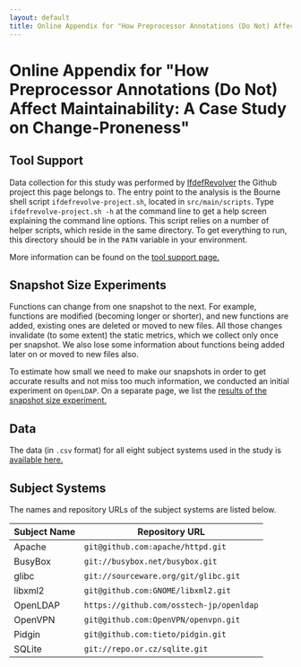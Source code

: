 ```yaml
---
layout: default
title: Online Appendix for "How Preprocessor Annotations (Do Not) Affect Maintainability"
---
```

# Online Appendix for "How Preprocessor Annotations (Do Not) Affect Maintainability: A Case Study on Change-Proneness"
  
## Tool Support

Data collection for this study was performed by
[IfdefRevolver](https://github.com/wfenske/IfdefRevolver/)
the Github project this page belongs to.
The entry point to the analysis is the Bourne shell script
`ifdefrevolve-project.sh`, located in `src/main/scripts`.
Type `ifdefrevolve-project.sh -h` at the command line to
get a help screen explaining the command line options.
This script relies on a number of helper scripts, which reside in
the same directory.
To get everything to run, this directory should be in the `PATH`
variable in your environment.

More information can be found on the [tool support page.](toolsupport.html)

## Snapshot Size Experiments

Functions can change from one snapshot to the next.  For example,
functions are modified (becoming longer or shorter), and new functions
are added, existing ones are deleted or moved to new files.  All those
changes invalidate (to some extent) the static metrics, which we
collect only once per snapshot.  We also lose some information about
functions being added later on or moved to new files also.

To estimate how small we need to make our snapshots in order to get
accurate results and not miss too much information, we conducted an
initial experiment on `OpenLDAP`.  On a separate page, we list the
[results of the snapshot size experiment.](estimate-of-changes-to-functions-depending-on-snapshot-size/)


## Data
  
The data (in `.csv` format) for all eight subject systems used in the
study is [available here.](data/ifdefs-vs-changes-data.tar.gz)

## Subject Systems

The names and repository URLs of the subject systems are listed below.

Subject Name | Repository URL
------------ | --------------
Apache | `git@github.com:apache/httpd.git`
BusyBox | `git://busybox.net/busybox.git`
glibc | `git://sourceware.org/git/glibc.git`
libxml2 | `git@github.com:GNOME/libxml2.git`
OpenLDAP | `https://github.com/osstech-jp/openldap`
OpenVPN | `git@github.com:OpenVPN/openvpn.git`
Pidgin | `git@github.com:tieto/pidgin.git`
SQLite | `git://repo.or.cz/sqlite.git`
